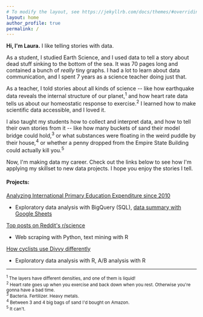 ```yaml
---
# To modify the layout, see https://jekyllrb.com/docs/themes/#overriding-theme-defaults
layout: home
author_profile: true
permalink: /
---
```


**Hi, I'm Laura.** I like telling stories with data.

As a student, I studied Earth Science, and I used data to tell a story about dead stuff sinking to the bottom of the sea. It was 70 pages long and contained a bunch of *really* tiny graphs. I had a lot to learn about data communication, and I spent 7 years as a science teacher doing just that.

As a teacher, I told stories about all kinds of science -- like how earthquake data reveals the internal structure of our planet,<sup>1</sup> and how heart rate data tells us about our homeostatic response to exercise.<sup>2</sup> I learned how to make scientific data accessible, and I loved it.

I also taught my students how to collect and interpret data, and how to tell their own stories from it -- like how many buckets of sand their model bridge could hold,<sup>3</sup> or what substances were floating in the weird puddle by their house,<sup>4</sup> or whether a penny dropped from the Empire State Building could actually kill you.<sup>5</sup>

Now, I'm making data my career. Check out the links below to see how I'm applying my skillset to new data projects. I hope you enjoy the stories I tell.

#### Projects:

[Analyzing International Primary Education Expenditure since 2010](https://github.com/lfontanills/world-bank-education)

* Exploratory data analysis with BigQuery (SQL), [data summary with Google Sheets](https://docs.google.com/spreadsheets/d/1oEpFithaO01ZUOr5YsnYLGW-5p0qMJ65fumdGoLV560/edit?usp=sharing)


[Top posts on Reddit's r/science](https://rpubs.com/lfontanills/reddit_science_report)

* Web scraping with Python, text mining with R


[How cyclists use Divvy differently](https://rpubs.com/lfontanills/bikeshare)

* Exploratory data analysis with R, A/B analysis with R

***

<sub><sup>1</sup> The layers have different densities, and one of them is liquid!</sub> <br>
<sub><sup>2</sup> Heart rate goes up when you exercise and back down when you rest. Otherwise you're gonna have a bad time.</sub> <br>
<sub><sup>3</sup> Bacteria. Fertilizer. Heavy metals.</sub><br>
<sub><sup>4</sup> Between 3 and 4 big bags of sand I'd bought on Amazon.</sub><br>
<sub><sup>5</sup> It can't.</sub>



